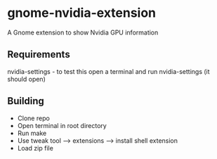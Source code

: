 # gnome-nvidia-extension
A Gnome extension to show Nvidia GPU information

## Requirements
nvidia-settings - to test this open a terminal and run nvidia-settings (it should open)

## Building 
- Clone repo
- Open terminal in root directory
- Run make
- Use tweak tool --> extensions --> install shell extension 
- Load zip file
